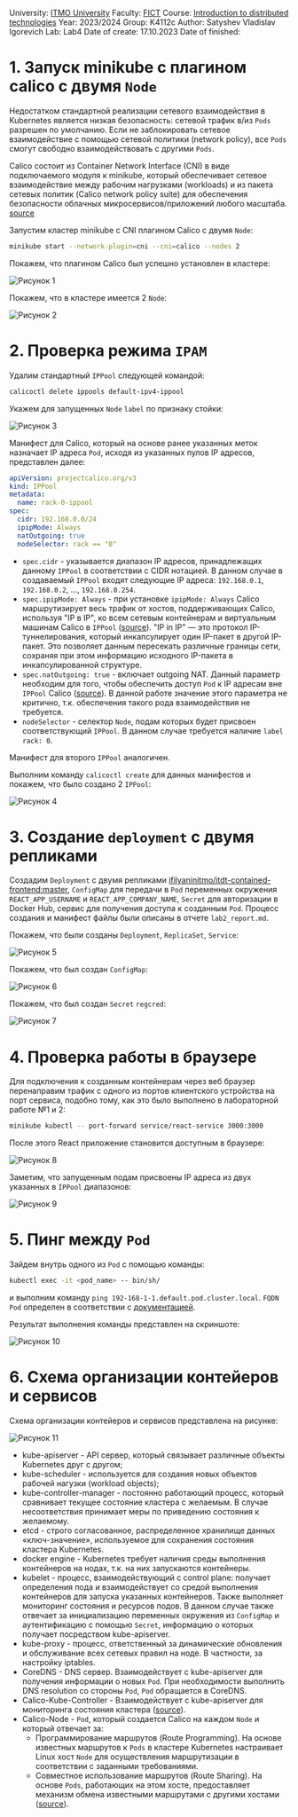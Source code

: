 University: [ITMO University](https://itmo.ru/ru/)
Faculty: [FICT](https://fict.itmo.ru)
Course: [Introduction to distributed technologies](https://github.com/itmo-ict-faculty/introduction-to-distributed-technologies)
Year: 2023/2024
Group: K4112c
Author: Satyshev Vladislav Igorevich
Lab: Lab4
Date of create: 17.10.2023
Date of finished: 


# 1. Запуск minikube с плагином calico с двумя `Node`

Недостатком стандартной реализации сетевого взаимодействия в Kubernetes является низкая безопасность: сетевой трафик в/из `Pods` разрешен по умолчанию. Если не заблокировать сетевое взаимодействие с помощью сетевой политики (network policy), все `Pods` смогут свободно взаимодействовать с другими `Pods`.

Calico состоит из Container Network Interface (CNI) в виде подключаемого модуля к minikube, который обеспечивает сетевое взаимодействие между рабочим нагрузками (workloads) и из пакета сетевых политик (Calico network policy suite) для обеспечения безопасности облачных микросервисов/приложений любого масштаба. [source](https://docs.tigera.io/calico/latest/about/)

Запустим кластер minikube с CNI плагином Calico с двумя `Node`:

```bash
minikube start --network-plugin=cni --cni=calico --nodes 2
```
Покажем, что плагином Calico был успешно установлен в кластере:

![Рисунок 1](images/1.PNG)

Покажем, что в кластере имеется 2 `Node`:

![Рисунок 2](images/2.PNG)

# 2. Проверка режима `IPAM`

Удалим стандартный `IPPool` следующей командой:

```bash
calicoctl delete ippools default-ipv4-ippool
```

Укажем для запущенных `Node` `label` по признаку стойки:

![Рисунок 3](images/3.PNG)

Манифест для Calico, который на основе ранее указанных меток назначает IP адреса `Pod`, исходя из указанных пулов IP адресов, представлен далее:

```yaml
apiVersion: projectcalico.org/v3
kind: IPPool
metadata:
  name: rack-0-ippool
spec:
  cidr: 192.168.0.0/24
  ipipMode: Always
  natOutgoing: true
  nodeSelector: rack == "0"
```

- `spec.cidr` - указывается диапазон IP адресов, принадлежащих данному `IPPool` в соответствии с CIDR нотацией. В данном случае в создаваемый `IPPool` входят следующие IP адреса: `192.168.0.1`, `192.168.0.2`, ..., `192.168.0.254`.
- `spec.ipipMode: Always` - при установке `ipipMode: Always` Calico маршрутизирует весь трафик от хостов, поддерживающих Calico, используя "IP в IP", ко всем сетевым контейнерам и виртуальным машинам Calico в `IPPool` ([source](https://docs.tigera.io/calico/latest/networking/configuring/vxlan-ipip#configure-ip-in-ip-encapsulation-for-all-inter-workload-traffic)).
"IP in IP" — это протокол IP-туннелирования, который инкапсулирует один IP-пакет в другой IP-пакет. Это позволяет данным пересекать различные границы сети, сохраняя при этом информацию исходного IP-пакета в инкапсулированной структуре.
- `spec.natOutgoing: true` - включает outgoing NAT. Данный параметр необходим для того, чтобы обеспечить доступ `Pod` к IP адресам вне `IPPool` Calico ([source](https://docs.tigera.io/calico/latest/networking/configuring/workloads-outside-cluster#enable-nat-for-pods-with-ip-addresses-that-are-not-routable-beyond-the-cluster)). В данной работе значение этого параметра не критично, т.к. обеспечения такого рода взаимодействия не требуется.
- `nodeSelector` - селектор `Node`, подам которых будет присвоен соответствующий `IPPool`. В данном случае требуется наличие `label` `rack: 0`.

Манифест для второго `IPPool` аналогичен.

Выполним команду `calicoctl create` для данных манифестов и покажем, что было создано 2 `IPPool`:

![Рисунок 4](images/4.PNG)

# 3. Создание `deployment` с двумя репликами

Создадим `Deployment` с двумя репликами [ifilyaninitmo/itdt-contained-frontend:master](https://hub.docker.com/repository/docker/ifilyaninitmo/itdt-contained-frontend), `ConfigMap` для передачи в `Pod` переменных окружения `REACT_APP_USERNAME` и `REACT_APP_COMPANY_NAME`, `Secret` для авторизации в Docker Hub, сервис для получения доступа к созданным `Pod`. Процесс создания и манифест файлы были описаны в отчете `lab2_report.md`.

Покажем, что были созданы `Deployment`, `ReplicaSet`, `Service`:

![Рисунок 5](images/5.PNG)

Покажем, что был создан `ConfigMap`:

![Рисунок 6](images/6.PNG)

Покажем, что был создан `Secret` `regcred`:

![Рисунок 7](images/7.PNG)

# 4. Проверка работы в браузере

Для подключения к созданным контейнерам через веб браузер перенаправим трафик с одного из портов клиентского устройства на порт сервиса, подобно тому, как это было выполнено в лабораторной работе №1 и 2:

```bash
minikube kubectl -- port-forward service/react-service 3000:3000
```

После этого React приложение становится доступным в браузере:

![Рисунок 8](images/8.PNG)

Заметим, что запущенным подам присвоены IP адреса из двух указанных в `IPPool` диапазонов:

![Рисунок 9](images/9.PNG)


# 5. Пинг между `Pod`

Зайдем внутрь одного из `Pod` с помощью команды:

```bash
kubectl exec -it <pod_name> -- bin/sh/
```
и выполним команду `ping 192-168-1-1.default.pod.cluster.local`. `FQDN` `Pod` определен в соответствии с [документацией](https://kubernetes.io/docs/concepts/services-networking/dns-pod-service/#pods). 

Результат выполнения команды представлен на скриншоте:

![Рисунок 10](images/10.PNG)

# 6. Схема организации контейеров и сервисов

Схема организации контейеров и сервисов представлена на рисунке:

![Рисунок 11](images/11.PNG)

- kube-apiserver - API сервер, который связывает различные объекты Kubernetes друг с другом;
- kube-scheduler - используется для создания новых объектов рабочей нагузки (workload objects);
- kube-controller-manager - постоянно работающий процесс, который сравнивает текущее состояние кластера с желаемым. В случае несоответствия принимает меры по приведению состояния к желаемому. 
- etcd - строго согласованное, распределенное хранилище данных «ключ-значение», используемое для сохранения состояния кластера Kubernetes.
- docker engine - Kubernetes требует наличия среды выполнения контейнеров на нодах, т.к. на них запускаются контейнеры.
- kubelet - процесс, взаимодействующий с control plane: получает определения пода и взаимодействует со средой выполнения контейнеров для запуска указанных контейнеров. Также выполняет мониторинг состояния и ресурсов подов. В данном случае также отвечает за инициализацию переменных окружения из `ConfigMap` и аутентификацию с помощью `Secret`, информацию о которых получает посредством kube-apiserver. 
- kube-proxy - процесс, ответственный за динамические обновления и обслуживание всех сетевых правил на ноде. В частности, за настройку iptables.
- CoreDNS - DNS сервер. Взаимодействует с kube-apiserver для получения информации о новых `Pod`. При необходимости выполнить DNS resolution со стороны `Pod`, `Pod` обращается в CoreDNS.
- Calico-Kube-Controller - Взаимодействует с kube-apiserver для мониторинга состояния кластера ([source](https://docs.tigera.io/calico/latest/reference/kube-controllers/configuration)).
- Calico-Node - `Pod`, который создается Calico на каждом `Node` и который отвечает за:
  - Программирование маршрутов (Route Programming). На основе известных маршрутов к `Pods` в кластере Kubernetes настраивает Linux хост `Node` для осуществления маршрутизации в соответствии с заданными требованиями.
  - Совместное использование маршрутов (Route Sharing). На основе `Pods`, работающих на этом хосте, предоставляет механизм обмена известными маршрутами с другими хостами ([source](https://tanzu.vmware.com/developer/guides/container-networking-calico-refarch/#:~:text=calico%2Dnode&text=It%20is%20responsible%20for%202,known%20routes%20with%20other%20hosts.)).